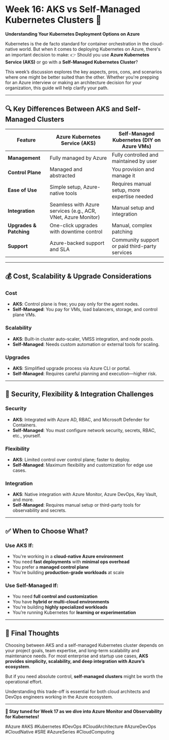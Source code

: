 # Week 16: AKS vs Self-Managed Kubernetes Clusters 🚀

**Understanding Your Kubernetes Deployment Options on Azure**

Kubernetes is the de facto standard for container orchestration in the cloud-native world. But when it comes to deploying Kubernetes on Azure, there's an important decision to make:
👉 Should you use **Azure Kubernetes Service (AKS)** or go with a **Self-Managed Kubernetes Cluster**?

This week’s discussion explores the key aspects, pros, cons, and scenarios where one might be better suited than the other. Whether you're prepping for an Azure interview or making an architecture decision for your organization, this guide will help clarify your path.

---

## 🔍 Key Differences Between AKS and Self-Managed Clusters

| Feature                 | Azure Kubernetes Service (AKS)                                | Self-Managed Kubernetes (DIY on Azure VMs)     |
| ----------------------- | ------------------------------------------------------------- | ---------------------------------------------- |
| **Management**          | Fully managed by Azure                                        | Fully controlled and maintained by user        |
| **Control Plane**       | Managed and abstracted                                        | You provision and manage it                    |
| **Ease of Use**         | Simple setup, Azure-native tools                              | Requires manual setup, more expertise needed   |
| **Integration**         | Seamless with Azure services (e.g., ACR, VNet, Azure Monitor) | Manual setup and integration                   |
| **Upgrades & Patching** | One-click upgrades with downtime control                      | Manual, complex patching                       |
| **Support**             | Azure-backed support and SLA                                  | Community support or paid third-party services |

---

## 💰 Cost, Scalability & Upgrade Considerations

### Cost

* **AKS**: Control plane is free; you pay only for the agent nodes.
* **Self-Managed**: You pay for VMs, load balancers, storage, and control plane VMs.

### Scalability

* **AKS**: Built-in cluster auto-scaler, VMSS integration, and node pools.
* **Self-Managed**: Needs custom automation or external tools for scaling.

### Upgrades

* **AKS**: Simplified upgrade process via Azure CLI or portal.
* **Self-Managed**: Requires careful planning and execution—higher risk.

---

## 🔐 Security, Flexibility & Integration Challenges

### Security

* **AKS**: Integrated with Azure AD, RBAC, and Microsoft Defender for Containers.
* **Self-Managed**: You must configure network security, secrets, RBAC, etc., yourself.

### Flexibility

* **AKS**: Limited control over control plane; faster to deploy.
* **Self-Managed**: Maximum flexibility and customization for edge use cases.

### Integration

* **AKS**: Native integration with Azure Monitor, Azure DevOps, Key Vault, and more.
* **Self-Managed**: Requires manual setup or third-party tools for observability and secrets.

---

## ✅ When to Choose What?

### Use AKS If:

* You're working in a **cloud-native Azure environment**
* You need **fast deployments** with **minimal ops overhead**
* You prefer a **managed control plane**
* You're building **production-grade workloads** at scale

### Use Self-Managed If:

* You need **full control and customization**
* You have **hybrid or multi-cloud environments**
* You're building **highly specialized workloads**
* You’re running Kubernetes for **learning or experimentation**

---

## 🧠 Final Thoughts

Choosing between AKS and a self-managed Kubernetes cluster depends on your project goals, team expertise, and long-term scalability and maintenance needs. For most enterprise and startup use cases, **AKS provides simplicity, scalability, and deep integration with Azure’s ecosystem**.

But if you need absolute control, **self-managed clusters** might be worth the operational effort.

Understanding this trade-off is essential for both cloud architects and DevOps engineers working in the Azure ecosystem.

---

**📌 Stay tuned for Week 17 as we dive into Azure Monitor and Observability for Kubernetes!**

#Azure #AKS #Kubernetes #DevOps #CloudArchitecture #AzureDevOps #CloudNative #SRE #AzureSeries #CloudComputing


